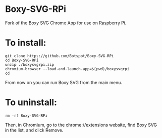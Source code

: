 # Boxy-SVG-RPi
Fork of the Boxy SVG Chrome App for use on Raspberry Pi.

# To install:
```
git clone https://github.com/Botspot/Boxy-SVG-RPi
cd Boxy-SVG-RPi
unzip ./boxysvgrpi.zip
chromium-browser --load-and-launch-app=$(pwd)/boxysvgrpi
cd
```
From now on you can run Boxy SVG from the main menu.

# To uninstall:
```
rm -rf Boxy-SVG-RPi
```
Then, in Chromium, go to the chrome://extensions website, find Boxy SVG in the list, and click Remove.
